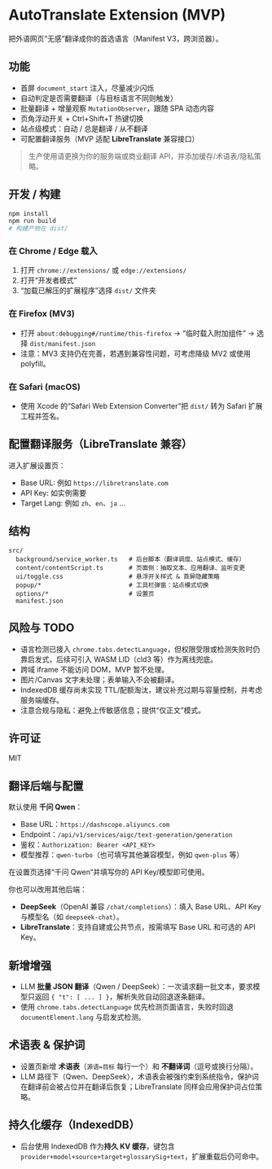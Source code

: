 
# AutoTranslate Extension (MVP)

把外语网页“无感”翻译成你的首选语言（Manifest V3，跨浏览器）。

## 功能
- 首屏 `document_start` 注入，尽量减少闪烁
- 自动判定是否需要翻译（与目标语言不同则触发）
- 批量翻译 + 增量观察 `MutationObserver`，跟随 SPA 动态内容
- 页角浮动开关 + Ctrl+Shift+T 热键切换
- 站点级模式：自动 / 总是翻译 / 从不翻译
- 可配置翻译服务（MVP 适配 **LibreTranslate** 兼容接口）

> 生产使用请更换为你的服务端或商业翻译 API，并添加缓存/术语表/隐私策略。

## 开发 / 构建

```bash
npm install
npm run build
# 构建产物在 dist/
```

### 在 Chrome / Edge 载入
1. 打开 `chrome://extensions/` 或 `edge://extensions/`
2. 打开“开发者模式”
3. “加载已解压的扩展程序”选择 `dist/` 文件夹

### 在 Firefox (MV3)
- 打开 `about:debugging#/runtime/this-firefox` → “临时载入附加组件” → 选择 `dist/manifest.json`
- 注意：MV3 支持仍在完善，若遇到兼容性问题，可考虑降级 MV2 或使用 polyfill。

### 在 Safari (macOS)
- 使用 Xcode 的“Safari Web Extension Converter”把 `dist/` 转为 Safari 扩展工程并签名。

## 配置翻译服务（LibreTranslate 兼容）
进入扩展设置页：
- Base URL: 例如 `https://libretranslate.com`
- API Key: 如实例需要
- Target Lang: 例如 `zh`、`en`、`ja` …

## 结构
```
src/
  background/service_worker.ts   # 后台脚本（翻译调度、站点模式、缓存）
  content/contentScript.ts       # 页面侧：抽取文本、应用翻译、监听变更
  ui/toggle.css                  # 悬浮开关样式 & 首屏隐藏策略
  popup/*                        # 工具栏弹窗：站点模式切换
  options/*                      # 设置页
  manifest.json
```

## 风险与 TODO
- 语言检测已接入 `chrome.tabs.detectLanguage`，但权限受限或检测失败时仍靠启发式，后续可引入 WASM LID（cld3 等）作为离线兜底。
- 跨域 iframe 不能访问 DOM，MVP 暂不处理。
- 图片/Canvas 文字未处理；表单输入不会被翻译。
- IndexedDB 缓存尚未实现 TTL/配额淘汰，建议补充过期与容量控制，并考虑服务端缓存。
- 注意合规与隐私：避免上传敏感信息；提供“仅正文”模式。

## 许可证
MIT

## 翻译后端与配置

默认使用 **千问 Qwen**：
- Base URL：`https://dashscope.aliyuncs.com`
- Endpoint：`/api/v1/services/aigc/text-generation/generation`
- 鉴权：`Authorization: Bearer <API_KEY>`
- 模型推荐：`qwen-turbo`（也可填写其他兼容模型，例如 `qwen-plus` 等）

在设置页选择“千问 Qwen”并填写你的 API Key/模型即可使用。

你也可以改用其他后端：
- **DeepSeek**（OpenAI 兼容 `/chat/completions`）：填入 Base URL、API Key 与模型名（如 `deepseek-chat`）。
- **LibreTranslate**：支持自建或公共节点，按需填写 Base URL 和可选的 API Key。


## 新增增强
- LLM **批量 JSON 翻译**（Qwen / DeepSeek）：一次请求翻一批文本，要求模型只返回 `{ "t": [ ... ] }`，解析失败自动回退逐条翻译。
- 使用 `chrome.tabs.detectLanguage` 优先检测页面语言，失败时回退 `documentElement.lang` 与启发式检测。


## 术语表 & 保护词
- 设置页新增 **术语表**（`源语=目标` 每行一个）和 **不翻译词**（逗号或换行分隔）。
- LLM 路径下（Qwen、DeepSeek），术语表会被强约束到系统指令，保护词在翻译前会被占位并在翻译后恢复；LibreTranslate 同样会应用保护词占位策略。

## 持久化缓存（IndexedDB）
- 后台使用 IndexedDB 作为**持久 KV 缓存**，键包含 `provider+model+source+target+glossarySig+text`，扩展重载后仍可命中。
